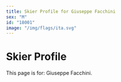 ```yaml
---
title: Skier Profile for Giuseppe Facchini
sex: "M"
id: "18001"
image: "/img/flags/ita.svg" 
---
```


# Skier Profile

This page is for: Giuseppe Facchini.
    